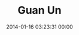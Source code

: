 ---
title: "Guan Un"
date: 2014-01-16 03:23:31 00:00
permalink: /guan
twitter: ""
likes: [66,2076]
id: 2130
gravatar: "http://www.gravatar.com/avatar/209c56e84319e3d76bf543fb49d6f356"
---